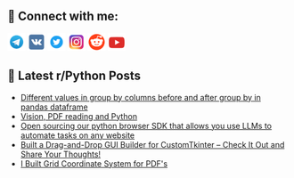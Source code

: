 ## 🔎 Connect with me:
[<img src="https://github.com/bullbesh/bullbesh/blob/main/images/Telegram.png" width="32" height="32" />](https://t.me/bullbesh)
[<img src="https://github.com/bullbesh/bullbesh/blob/main/images/VK.png" width="32" height="32" />](https://vk.com/bullbesh)
[<img src="https://github.com/bullbesh/bullbesh/blob/main/images/Twitter.png" width="32" height="32" />](https://twitter.com/bullbesh1)
[<img src="https://github.com/bullbesh/bullbesh/blob/main/images/Instagram.png" width="32" height="32" />](https://www.instagram.com/bullbesh)
[<img src="https://github.com/bullbesh/bullbesh/blob/main/images/Reddit.png" width="32" height="32" />](https://www.reddit.com/user/bullbesh)
[<img src="https://github.com/bullbesh/bullbesh/blob/main/images/YouTube.png" width="32" height="32" />](https://www.youtube.com/channel/UCtfjRs6uzgq5mfm8S06WTcg)

## 📕 Latest r/Python Posts
<!-- BLOG-POST-LIST:START -->
- [Different values in group by columns before and after group by in pandas dataframe](https://www.reddit.com/r/Python/comments/1hw24sf/different_values_in_group_by_columns_before_and/)
- [Vision, PDF reading and Python](https://www.reddit.com/r/Python/comments/1hvy2ty/vision_pdf_reading_and_python/)
- [Open sourcing our python browser SDK that allows you use LLMs to automate tasks on any website](https://www.reddit.com/r/Python/comments/1hvs9hw/open_sourcing_our_python_browser_sdk_that_allows/)
- [Built a Drag-and-Drop GUI Builder for CustomTkinter – Check It Out and Share Your Thoughts!](https://www.reddit.com/r/Python/comments/1hvnyxn/built_a_draganddrop_gui_builder_for_customtkinter/)
- [I Built Grid Coordinate System for PDF&#39;s](https://www.reddit.com/r/Python/comments/1hvm5hv/i_built_grid_coordinate_system_for_pdfs/)
<!-- BLOG-POST-LIST:END -->
